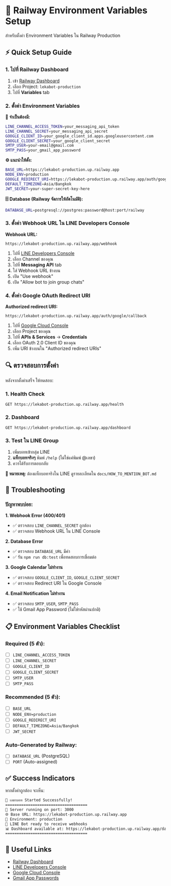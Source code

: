 # 🚀 Railway Environment Variables Setup

สำหรับตั้งค่า Environment Variables ใน Railway Production

## ⚡ **Quick Setup Guide**

### 1. ไปที่ Railway Dashboard
1. เข้า [Railway Dashboard](https://railway.app/)
2. เลือก Project: `lekabot-production`
3. ไปที่ **Variables** tab

### 2. ตั้งค่า Environment Variables

**🚨 จำเป็นต้องมี:**
```bash
LINE_CHANNEL_ACCESS_TOKEN=your_messaging_api_token
LINE_CHANNEL_SECRET=your_messaging_api_secret  
GOOGLE_CLIENT_ID=your_google_client_id.apps.googleusercontent.com
GOOGLE_CLIENT_SECRET=your_google_client_secret
SMTP_USER=your-email@gmail.com
SMTP_PASS=your_gmail_app_password
```

**⚙️ แนะนำให้ตั้ง:**
```bash
BASE_URL=https://lekabot-production.up.railway.app
NODE_ENV=production
GOOGLE_REDIRECT_URI=https://lekabot-production.up.railway.app/auth/google/callback
DEFAULT_TIMEZONE=Asia/Bangkok
JWT_SECRET=your-super-secret-key-here
```

**🗄️ Database (Railway จัดการให้อัตโนมัติ):**
```bash
DATABASE_URL=postgresql://postgres:password@host:port/railway
```

### 3. ตั้งค่า Webhook URL ใน LINE Developers Console

**Webhook URL:**
```
https://lekabot-production.up.railway.app/webhook
```

1. ไปที่ [LINE Developers Console](https://developers.line.biz/)
2. เลือก Channel ของคุณ  
3. ไปที่ **Messaging API** tab
4. ใส่ Webhook URL ข้างบน
5. เปิด "Use webhook" 
6. เปิด "Allow bot to join group chats"

### 4. ตั้งค่า Google OAuth Redirect URI  

**Authorized redirect URI:**
```
https://lekabot-production.up.railway.app/auth/google/callback
```

1. ไปที่ [Google Cloud Console](https://console.cloud.google.com/)
2. เลือก Project ของคุณ
3. ไปที่ **APIs & Services** → **Credentials**
4. เลือก OAuth 2.0 Client ID ของคุณ
5. เพิ่ม URI ข้างบนใน "Authorized redirect URIs"

## 🔍 **ตรวจสอบการตั้งค่า**

หลังจากตั้งค่าเสร็จ ให้ทดสอบ:

### 1. Health Check
```
GET https://lekabot-production.up.railway.app/health
```

### 2. Dashboard
```
GET https://lekabot-production.up.railway.app/dashboard
```

### 3. Test ใน LINE Group
1. เพิ่มบอทเข้ากลุ่ม LINE
2. **แท็กบอทจริงๆ** พิมพ์ `/help` (ไม่ใช่แค่พิมพ์ @เลขา)  
3. ควรได้รับการตอบกลับ

**📝 หมายเหตุ:** ต้องแท็กบอทจริงใน LINE ดูรายละเอียดใน `docs/HOW_TO_MENTION_BOT.md`

## 🚨 **Troubleshooting**

### ปัญหาพบบ่อย:

**1. Webhook Error (400/401)**
- ✅ ตรวจสอบ `LINE_CHANNEL_SECRET` ถูกต้อง
- ✅ ตรวจสอบ Webhook URL ใน LINE Console

**2. Database Error**  
- ✅ ตรวจสอบ `DATABASE_URL` มีค่า
- ✅ รัน `npm run db:test` เพื่อทดสอบการเชื่อมต่อ

**3. Google Calendar ไม่ทำงาน**
- ✅ ตรวจสอบ `GOOGLE_CLIENT_ID`, `GOOGLE_CLIENT_SECRET`
- ✅ ตรวจสอบ Redirect URI ใน Google Console

**4. Email Notification ไม่ทำงาน**
- ✅ ตรวจสอบ `SMTP_USER`, `SMTP_PASS`  
- ✅ ใช้ Gmail App Password (ไม่ใช่รหัสผ่านปกติ)

## 📋 **Environment Variables Checklist**

### Required (5 ตัว):
- [ ] `LINE_CHANNEL_ACCESS_TOKEN`  
- [ ] `LINE_CHANNEL_SECRET`
- [ ] `GOOGLE_CLIENT_ID`
- [ ] `GOOGLE_CLIENT_SECRET`  
- [ ] `SMTP_USER`
- [ ] `SMTP_PASS`

### Recommended (5 ตัว):
- [ ] `BASE_URL`
- [ ] `NODE_ENV=production`
- [ ] `GOOGLE_REDIRECT_URI`
- [ ] `DEFAULT_TIMEZONE=Asia/Bangkok`
- [ ] `JWT_SECRET`

### Auto-Generated by Railway:
- [ ] `DATABASE_URL` (PostgreSQL)
- [ ] `PORT` (Auto-assigned)

## ✅ **Success Indicators**

หากตั้งค่าถูกต้อง จะเห็น:

```bash
🚀 เลขาบอท Started Successfully!
====================================
📡 Server running on port: 3000
🌐 Base URL: https://lekabot-production.up.railway.app
🔧 Environment: production
📱 LINE Bot ready to receive webhooks  
📊 Dashboard available at: https://lekabot-production.up.railway.app/dashboard
====================================
```

## 🔗 **Useful Links**

- [Railway Dashboard](https://railway.app/)
- [LINE Developers Console](https://developers.line.biz/) 
- [Google Cloud Console](https://console.cloud.google.com/)
- [Gmail App Passwords](https://myaccount.google.com/apppasswords)